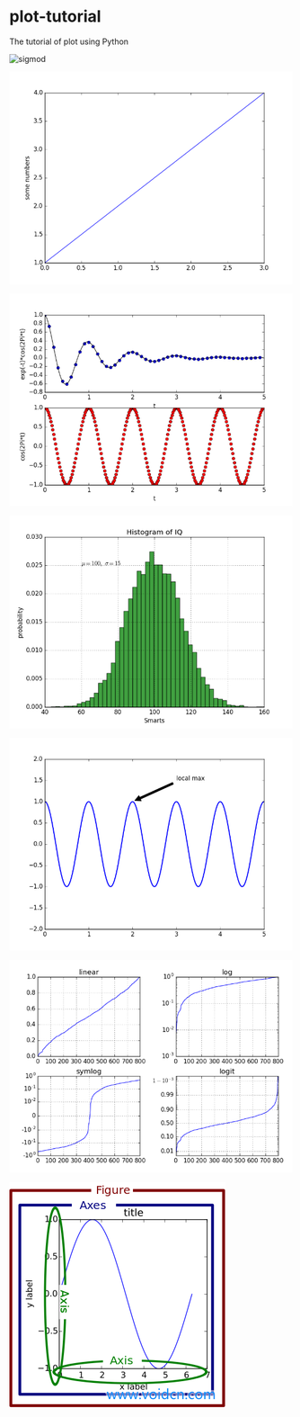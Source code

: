 # plot-tutorial
The tutorial of plot using Python

![sigmod]()

![image](https://github.com/Mooooony/plot-tutorial/blob/master/pictures/some-numbers.png)

![description?](https://github.com/Mooooony/plot-tutorial/blob/master/pictures/multi-figures.png)

![image](https://github.com/Mooooony/plot-tutorial/blob/master/pictures/histogram.png)

![image](https://github.com/Mooooony/plot-tutorial/blob/master/pictures/annotating.png)

![image](https://github.com/Mooooony/plot-tutorial/blob/master/pictures/nonLinear.png)

![axis and axes](https://github.com/Mooooony/plot-tutorial/blob/master/pictures/axis%20and%20axes.png)
